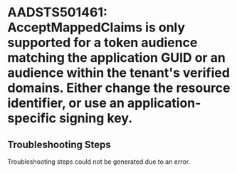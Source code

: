 # AADSTS501461: AcceptMappedClaims is only supported for a token audience matching the application GUID or an audience within the tenant's verified domains. Either change the resource identifier, or use an application-specific signing key.


## Troubleshooting Steps
Troubleshooting steps could not be generated due to an error.